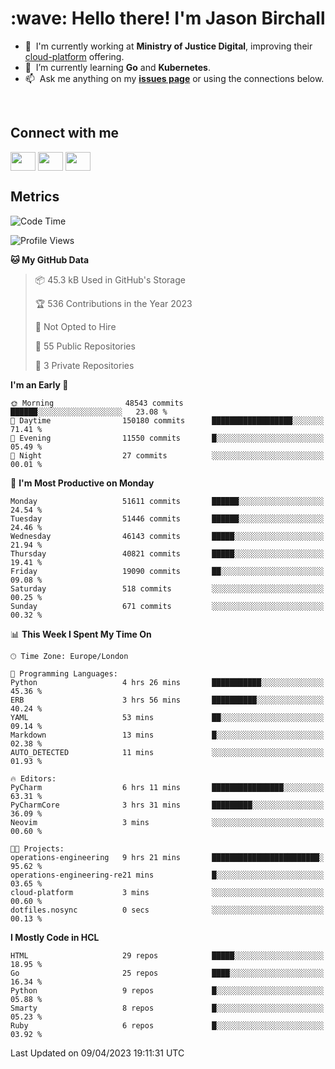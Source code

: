 <h1 align="left" id="jason-title">:wave: Hello there! I'm Jason Birchall</h1>

- :office: &nbsp;I'm currently working at **Ministry of Justice Digital**, improving their [cloud-platform](https://github.com/ministryofjustice/cloud-platform) offering.
- :seedling: &nbsp;I’m currently learning **Go** and **Kubernetes**.
- :mailbox: &nbsp;Ask me anything on my **[issues page]** or using the connections below.


<br>

<h2>Connect with me</h2>
<p>
<a href="https://twitter.com/jsonBirchall" target="blank"><img align="center" src="https://cdn.jsdelivr.net/npm/simple-icons@3.0.1/icons/twitter.svg" alt="" height="30" width="40" /></a>
<a href="https://keybase.io/json0" target="blank"><img align="center" src="https://cdn.jsdelivr.net/npm/simple-icons@3.0.1/icons/keybase.svg" alt="" height="30" width="40" /></a>
<a href="https://www.reddit.com/user/kakorate" target="blank"><img align="center" src="https://cdn.jsdelivr.net/npm/simple-icons@3.0.1/icons/reddit.svg" alt="" height="30" width="40" /></a>
</p>

<h2>Metrics</h2>

<!--START_SECTION:waka-->
![Code Time](http://img.shields.io/badge/Code%20Time-991%20hrs%2041%20mins-blue)

![Profile Views](http://img.shields.io/badge/Profile%20Views-3-blue)

**🐱 My GitHub Data** 

> 📦 45.3 kB Used in GitHub's Storage 
 > 
> 🏆 536 Contributions in the Year 2023
 > 
> 🚫 Not Opted to Hire
 > 
> 📜 55 Public Repositories 
 > 
> 🔑 3 Private Repositories 
 > 
**I'm an Early 🐤** 

```text
🌞 Morning                48543 commits       ██████░░░░░░░░░░░░░░░░░░░   23.08 % 
🌆 Daytime                150180 commits      ██████████████████░░░░░░░   71.41 % 
🌃 Evening                11550 commits       █░░░░░░░░░░░░░░░░░░░░░░░░   05.49 % 
🌙 Night                  27 commits          ░░░░░░░░░░░░░░░░░░░░░░░░░   00.01 % 
```
📅 **I'm Most Productive on Monday** 

```text
Monday                   51611 commits       ██████░░░░░░░░░░░░░░░░░░░   24.54 % 
Tuesday                  51446 commits       ██████░░░░░░░░░░░░░░░░░░░   24.46 % 
Wednesday                46143 commits       █████░░░░░░░░░░░░░░░░░░░░   21.94 % 
Thursday                 40821 commits       █████░░░░░░░░░░░░░░░░░░░░   19.41 % 
Friday                   19090 commits       ██░░░░░░░░░░░░░░░░░░░░░░░   09.08 % 
Saturday                 518 commits         ░░░░░░░░░░░░░░░░░░░░░░░░░   00.25 % 
Sunday                   671 commits         ░░░░░░░░░░░░░░░░░░░░░░░░░   00.32 % 
```


📊 **This Week I Spent My Time On** 

```text
🕑︎ Time Zone: Europe/London

💬 Programming Languages: 
Python                   4 hrs 26 mins       ███████████░░░░░░░░░░░░░░   45.36 % 
ERB                      3 hrs 56 mins       ██████████░░░░░░░░░░░░░░░   40.24 % 
YAML                     53 mins             ██░░░░░░░░░░░░░░░░░░░░░░░   09.14 % 
Markdown                 13 mins             █░░░░░░░░░░░░░░░░░░░░░░░░   02.38 % 
AUTO_DETECTED            11 mins             ░░░░░░░░░░░░░░░░░░░░░░░░░   01.93 % 

🔥 Editors: 
PyCharm                  6 hrs 11 mins       ████████████████░░░░░░░░░   63.31 % 
PyCharmCore              3 hrs 31 mins       █████████░░░░░░░░░░░░░░░░   36.09 % 
Neovim                   3 mins              ░░░░░░░░░░░░░░░░░░░░░░░░░   00.60 % 

🐱‍💻 Projects: 
operations-engineering   9 hrs 21 mins       ████████████████████████░   95.62 % 
operations-engineering-re21 mins             █░░░░░░░░░░░░░░░░░░░░░░░░   03.65 % 
cloud-platform           3 mins              ░░░░░░░░░░░░░░░░░░░░░░░░░   00.60 % 
dotfiles.nosync          0 secs              ░░░░░░░░░░░░░░░░░░░░░░░░░   00.13 % 
```

**I Mostly Code in HCL** 

```text
HTML                     29 repos            █████░░░░░░░░░░░░░░░░░░░░   18.95 % 
Go                       25 repos            ████░░░░░░░░░░░░░░░░░░░░░   16.34 % 
Python                   9 repos             █░░░░░░░░░░░░░░░░░░░░░░░░   05.88 % 
Smarty                   8 repos             █░░░░░░░░░░░░░░░░░░░░░░░░   05.23 % 
Ruby                     6 repos             █░░░░░░░░░░░░░░░░░░░░░░░░   03.92 % 
```




 Last Updated on 09/04/2023 19:11:31 UTC
<!--END_SECTION:waka-->

<!-- links -->

[issues page]: https://github.com/jasonBirchall/jasonBirchall/issues "jasonBirchall/issues"

